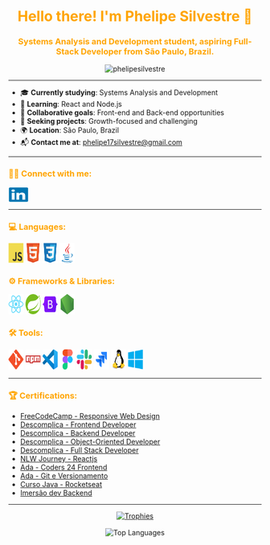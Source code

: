 <h1 align="center" style="color: orange;">Hello there! I'm Phelipe Silvestre 👋</h1>
<h3 align="center" style="color: #FFA500;">Systems Analysis and Development student, aspiring Full-Stack Developer from São Paulo, Brazil.</h3>

<p align="center">
  <img src="https://komarev.com/ghpvc/?username=phelipesilvestre&label=👁️%20Profile%20views&color=FFA500&style=flat" alt="phelipesilvestre" />
</p>

---

- 🎓 **Currently studying**: Systems Analysis and Development  
- 🌱 **Learning**: React and Node.js  
- 🤝 **Collaborative goals**: Front-end and Back-end opportunities  
- 🧠 **Seeking projects**: Growth-focused and challenging  
- 🌍 **Location**: São Paulo, Brazil  
- 📬 **Contact me at**: phelipe17silvestre@gmail.com  

---

<h3 align="left" style="color: #FFA500;">👨‍💻 Connect with me:</h3>
<p align="left">
  <a href="https://www.linkedin.com/in/phelipe-silvestre-636683125" target="_blank">
    <img align="center" src="https://raw.githubusercontent.com/devicons/devicon/master/icons/linkedin/linkedin-original.svg" alt="LinkedIn" height="30" width="40" />
  </a>
</p>

---

<h3 align="left" style="color: #FFA500;">💻 Languages:</h3>
<p align="left"> 
  <img src="https://raw.githubusercontent.com/devicons/devicon/master/icons/javascript/javascript-original.svg" alt="JavaScript" width="30" height="40" />
  <img src="https://raw.githubusercontent.com/devicons/devicon/master/icons/html5/html5-original.svg" alt="HTML" width="30" height="40" />
  <img src="https://raw.githubusercontent.com/devicons/devicon/master/icons/css3/css3-original.svg" alt="CSS" width="30" height="40" />
  <img src="https://raw.githubusercontent.com/devicons/devicon/master/icons/java/java-original.svg" alt="Java" width="30" height="40" />
</p>

<h3 align="left" style="color: #FFA500;">⚙️ Frameworks & Libraries:</h3>
<p align="left">
  <img src="https://raw.githubusercontent.com/devicons/devicon/master/icons/react/react-original.svg" alt="React" width="30" height="40" />
  <img src="https://raw.githubusercontent.com/devicons/devicon/master/icons/spring/spring-original.svg" alt="Spring Boot" width="30" height="40" />
  <img src="https://raw.githubusercontent.com/devicons/devicon/master/icons/bootstrap/bootstrap-original.svg" alt="Bootstrap" width="30" height="40" />
  <img src="https://raw.githubusercontent.com/devicons/devicon/master/icons/nodejs/nodejs-original.svg" alt="Node.js" width="30" height="40" />
</p>

<h3 align="left" style="color: #FFA500;">🛠️ Tools:</h3>
<p align="left"> 
  <img src="https://raw.githubusercontent.com/devicons/devicon/master/icons/git/git-original.svg" alt="Git" width="30" height="40" />
  <img src="https://raw.githubusercontent.com/devicons/devicon/master/icons/npm/npm-original-wordmark.svg" alt="npm" width="30" height="40" />
  <img src="https://raw.githubusercontent.com/devicons/devicon/master/icons/vscode/vscode-original.svg" alt="VSCode" width="30" height="40" />
  <img src="https://raw.githubusercontent.com/devicons/devicon/master/icons/figma/figma-original.svg" alt="Figma" width="30" height="40" />
  <img src="https://raw.githubusercontent.com/devicons/devicon/master/icons/slack/slack-original.svg" alt="Slack" width="30" height="40" />
  <img src="https://raw.githubusercontent.com/devicons/devicon/master/icons/jira/jira-original.svg" alt="Jira" width="30" height="40" />
  <img src="https://raw.githubusercontent.com/devicons/devicon/master/icons/linux/linux-original.svg" alt="Linux" width="30" height="40" />
  <img src="https://raw.githubusercontent.com/devicons/devicon/master/icons/windows8/windows8-original.svg" alt="Windows" width="30" height="40" />
</p>

---

<h3 align="left" style="color: #FFA500;">🏆 Certifications:</h3>

- [FreeCodeCamp - Responsive Web Design](https://www.freecodecamp.org/certification/PhelipeSilvestre/responsive-web-design)
- [Descomplica - Frontend Developer](https://certificados.descomplica.com.br/graduacao/c2f7b3f144812333ff4c607ef7efa564e2aef1c6a7868415c3a488af233abd34)
- [Descomplica - Backend Developer](https://certificados.descomplica.com.br/graduacao/ff9be8ac57deec3f12d2e55538f6fbc4cc5f3e600c3554f236d3dfd93a82959d)
- [Descomplica - Object-Oriented Developer](https://certificados.descomplica.com.br/graduacao/70305e59ee99a706e7921ec3dc9e5daa885127e148e8a092a770be7105712ee2)
- [Descomplica - Full Stack Developer](https://certificados.descomplica.com.br/graduacao/dff207b214b680feeb5e267718a1683359067879371804f3f805b886c4ffe841)
- [NLW Journey - Reactjs](https://app.rocketseat.com.br/certificates/55513bd0-b22b-4875-b73e-ec40512b852f)
- [Ada - Coders 24 Frontend](https://ada.tech/certificado?code=978dbf6e-17d9-a79b-7500-c330eb96bfe2)
- [Ada - Git e Versionamento](https://ada.tech/certificado?code=b080913b-be42-8dd0-4de4-c69557d77e82)
- [Curso Java - Rocketseat](https://app.rocketseat.com.br/certificates/d61571c9-0db8-4c61-a819-f84173437fee)
- [Imersão dev Backend](https://cursos.alura.com.br/immersion/certificate/user/phelipe17silvestre)
---

<p align="center"> 
  <a href="https://github.com/ryo-ma/github-profile-trophy">
    <img src="https://github-profile-trophy.vercel.app/?username=phelipesilvestre&theme=kimbie_dark&no-frame=false&row=1&column=8" alt="Trophies" />
  </a> 
</p>

<p align="center">
  <img align="center" src="https://github-readme-stats.vercel.app/api/top-langs?username=phelipesilvestre&show_icons=true&locale=en&layout=compact&theme=gruvbox" alt="Top Languages" />
</p>



